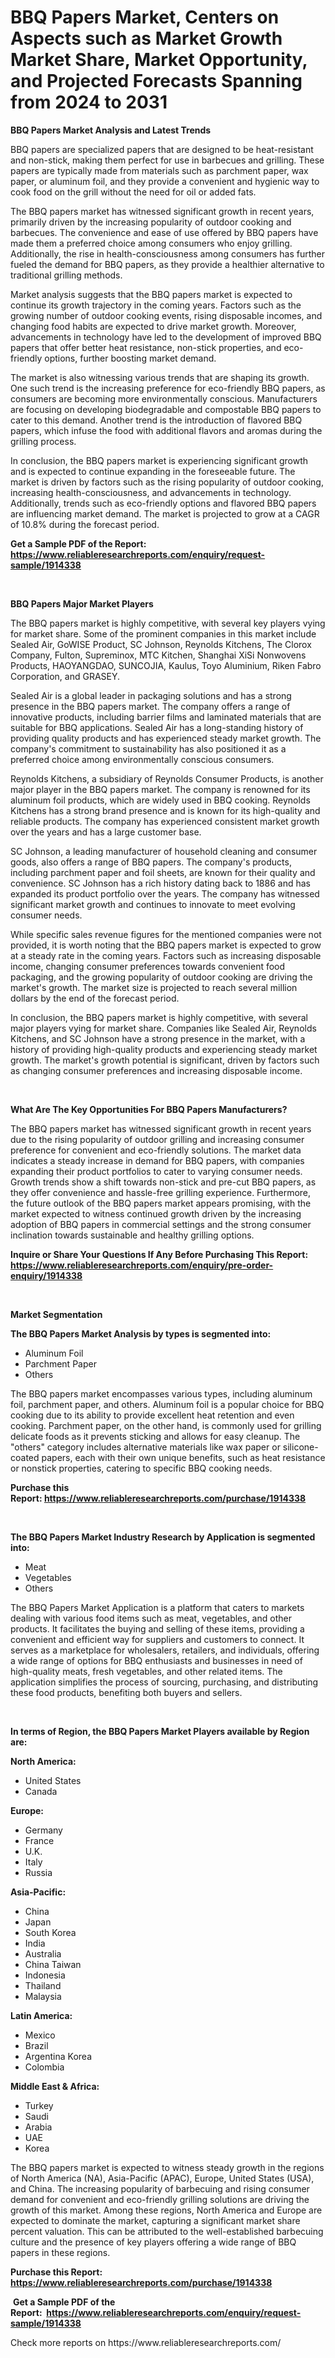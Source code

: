 <p><h1>BBQ Papers Market, Centers on Aspects such as Market Growth Market Share, Market Opportunity, and Projected Forecasts Spanning from 2024 to 2031</h1></p><p><strong>BBQ Papers Market Analysis and Latest Trends</strong></p>
<p><p>BBQ papers are specialized papers that are designed to be heat-resistant and non-stick, making them perfect for use in barbecues and grilling. These papers are typically made from materials such as parchment paper, wax paper, or aluminum foil, and they provide a convenient and hygienic way to cook food on the grill without the need for oil or added fats.</p><p>The BBQ papers market has witnessed significant growth in recent years, primarily driven by the increasing popularity of outdoor cooking and barbecues. The convenience and ease of use offered by BBQ papers have made them a preferred choice among consumers who enjoy grilling. Additionally, the rise in health-consciousness among consumers has further fueled the demand for BBQ papers, as they provide a healthier alternative to traditional grilling methods.</p><p>Market analysis suggests that the BBQ papers market is expected to continue its growth trajectory in the coming years. Factors such as the growing number of outdoor cooking events, rising disposable incomes, and changing food habits are expected to drive market growth. Moreover, advancements in technology have led to the development of improved BBQ papers that offer better heat resistance, non-stick properties, and eco-friendly options, further boosting market demand.</p><p>The market is also witnessing various trends that are shaping its growth. One such trend is the increasing preference for eco-friendly BBQ papers, as consumers are becoming more environmentally conscious. Manufacturers are focusing on developing biodegradable and compostable BBQ papers to cater to this demand. Another trend is the introduction of flavored BBQ papers, which infuse the food with additional flavors and aromas during the grilling process.</p><p>In conclusion, the BBQ papers market is experiencing significant growth and is expected to continue expanding in the foreseeable future. The market is driven by factors such as the rising popularity of outdoor cooking, increasing health-consciousness, and advancements in technology. Additionally, trends such as eco-friendly options and flavored BBQ papers are influencing market demand. The market is projected to grow at a CAGR of 10.8% during the forecast period.</p></p>
<p><strong>Get a Sample PDF of the Report:&nbsp; <a href="https://www.reliableresearchreports.com/enquiry/request-sample/1914338">https://www.reliableresearchreports.com/enquiry/request-sample/1914338</a></strong></p>
<p>&nbsp;</p>
<p><strong>BBQ Papers Major Market Players</strong></p>
<p><p>The BBQ papers market is highly competitive, with several key players vying for market share. Some of the prominent companies in this market include Sealed Air, GoWISE Product, SC Johnson, Reynolds Kitchens, The Clorox Company, Fulton, Supreminox, MTC Kitchen, Shanghai XiSi Nonwovens Products, HAOYANGDAO, SUNCOJIA, Kaulus, Toyo Aluminium, Riken Fabro Corporation, and GRASEY.</p><p>Sealed Air is a global leader in packaging solutions and has a strong presence in the BBQ papers market. The company offers a range of innovative products, including barrier films and laminated materials that are suitable for BBQ applications. Sealed Air has a long-standing history of providing quality products and has experienced steady market growth. The company's commitment to sustainability has also positioned it as a preferred choice among environmentally conscious consumers.</p><p>Reynolds Kitchens, a subsidiary of Reynolds Consumer Products, is another major player in the BBQ papers market. The company is renowned for its aluminum foil products, which are widely used in BBQ cooking. Reynolds Kitchens has a strong brand presence and is known for its high-quality and reliable products. The company has experienced consistent market growth over the years and has a large customer base.</p><p>SC Johnson, a leading manufacturer of household cleaning and consumer goods, also offers a range of BBQ papers. The company's products, including parchment paper and foil sheets, are known for their quality and convenience. SC Johnson has a rich history dating back to 1886 and has expanded its product portfolio over the years. The company has witnessed significant market growth and continues to innovate to meet evolving consumer needs.</p><p>While specific sales revenue figures for the mentioned companies were not provided, it is worth noting that the BBQ papers market is expected to grow at a steady rate in the coming years. Factors such as increasing disposable income, changing consumer preferences towards convenient food packaging, and the growing popularity of outdoor cooking are driving the market's growth. The market size is projected to reach several million dollars by the end of the forecast period.</p><p>In conclusion, the BBQ papers market is highly competitive, with several major players vying for market share. Companies like Sealed Air, Reynolds Kitchens, and SC Johnson have a strong presence in the market, with a history of providing high-quality products and experiencing steady market growth. The market's growth potential is significant, driven by factors such as changing consumer preferences and increasing disposable income.</p></p>
<p>&nbsp;</p>
<p><strong>What Are The Key Opportunities For BBQ Papers Manufacturers?</strong></p>
<p><p>The BBQ papers market has witnessed significant growth in recent years due to the rising popularity of outdoor grilling and increasing consumer preference for convenient and eco-friendly solutions. The market data indicates a steady increase in demand for BBQ papers, with companies expanding their product portfolios to cater to varying consumer needs. Growth trends show a shift towards non-stick and pre-cut BBQ papers, as they offer convenience and hassle-free grilling experience. Furthermore, the future outlook of the BBQ papers market appears promising, with the market expected to witness continued growth driven by the increasing adoption of BBQ papers in commercial settings and the strong consumer inclination towards sustainable and healthy grilling options.</p></p>
<p><strong>Inquire or Share Your Questions If Any Before Purchasing This Report: <a href="https://www.reliableresearchreports.com/enquiry/pre-order-enquiry/1914338">https://www.reliableresearchreports.com/enquiry/pre-order-enquiry/1914338</a></strong></p>
<p>&nbsp;</p>
<p><strong>Market Segmentation</strong></p>
<p><strong>The BBQ Papers Market Analysis by types is segmented into:</strong></p>
<p><ul><li>Aluminum Foil</li><li>Parchment Paper</li><li>Others</li></ul></p>
<p><p>The BBQ papers market encompasses various types, including aluminum foil, parchment paper, and others. Aluminum foil is a popular choice for BBQ cooking due to its ability to provide excellent heat retention and even cooking. Parchment paper, on the other hand, is commonly used for grilling delicate foods as it prevents sticking and allows for easy cleanup. The "others" category includes alternative materials like wax paper or silicone-coated papers, each with their own unique benefits, such as heat resistance or nonstick properties, catering to specific BBQ cooking needs.</p></p>
<p><strong>Purchase this Report:&nbsp;<a href="https://www.reliableresearchreports.com/purchase/1914338">https://www.reliableresearchreports.com/purchase/1914338</a></strong></p>
<p>&nbsp;</p>
<p><strong>The BBQ Papers Market Industry Research by Application is segmented into:</strong></p>
<p><ul><li>Meat</li><li>Vegetables</li><li>Others</li></ul></p>
<p><p>The BBQ Papers Market Application is a platform that caters to markets dealing with various food items such as meat, vegetables, and other products. It facilitates the buying and selling of these items, providing a convenient and efficient way for suppliers and customers to connect. It serves as a marketplace for wholesalers, retailers, and individuals, offering a wide range of options for BBQ enthusiasts and businesses in need of high-quality meats, fresh vegetables, and other related items. The application simplifies the process of sourcing, purchasing, and distributing these food products, benefiting both buyers and sellers.</p></p>
<p>&nbsp;</p>
<p><strong>In terms of Region, the BBQ Papers Market Players available by Region are:</strong></p>
<p>
    <p> <strong> North America: </strong>
        <ul>
            <li>United States</li>
            <li>Canada</li>
        </ul>
        </p> 
    <p> <strong> Europe: </strong>
        <ul>
            <li>Germany</li>
            <li>France</li>
            <li>U.K.</li>
            <li>Italy</li>
            <li>Russia</li>
        </ul>
        </p> 
    <p> <strong> Asia-Pacific: </strong>
        <ul>
            <li>China</li>
            <li>Japan</li>
            <li>South Korea</li>
            <li>India</li>
            <li>Australia</li>
            <li>China Taiwan</li>
            <li>Indonesia</li>
            <li>Thailand</li>
            <li>Malaysia</li>
        </ul>
        </p> 
    <p> <strong> Latin America: </strong>
        <ul>
            <li>Mexico</li>
            <li>Brazil</li>
            <li>Argentina Korea</li>
            <li>Colombia</li>
        </ul>
        </p> 
    <p> <strong> Middle East & Africa: </strong>
        <ul>
            <li>Turkey</li>
            <li>Saudi</li>
            <li>Arabia</li>
            <li>UAE</li>
            <li>Korea</li>
        </ul>
    </p>
    </p>
<p><p>The BBQ papers market is expected to witness steady growth in the regions of North America (NA), Asia-Pacific (APAC), Europe, United States (USA), and China. The increasing popularity of barbecuing and rising consumer demand for convenient and eco-friendly grilling solutions are driving the growth of this market. Among these regions, North America and Europe are expected to dominate the market, capturing a significant market share percent valuation. This can be attributed to the well-established barbecuing culture and the presence of key players offering a wide range of BBQ papers in these regions.</p></p>
<p><strong>Purchase this Report: <a href="https://www.reliableresearchreports.com/purchase/1914338">https://www.reliableresearchreports.com/purchase/1914338</a></strong></p>
<p>&nbsp;<strong>Get a Sample PDF of the Report:&nbsp;&nbsp;<a href="https://www.reliableresearchreports.com/enquiry/request-sample/1914338">https://www.reliableresearchreports.com/enquiry/request-sample/1914338</a></strong></p>
<p><strong></strong></p>
<p>Check more reports on https://www.reliableresearchreports.com/</p>